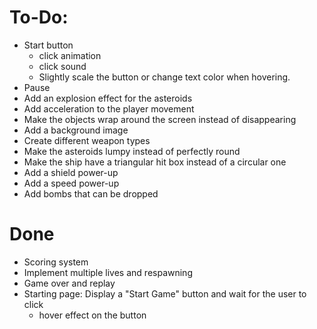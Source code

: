 # To-Do:
- Start button
    - click animation
    - click sound
    - Slightly scale the button or change text color when hovering.
- Pause
- Add an explosion effect for the asteroids
- Add acceleration to the player movement
- Make the objects wrap around the screen instead of disappearing
- Add a background image
- Create different weapon types
- Make the asteroids lumpy instead of perfectly round
- Make the ship have a triangular hit box instead of a circular one
- Add a shield power-up
- Add a speed power-up
- Add bombs that can be dropped

# Done
- Scoring system
- Implement multiple lives and respawning
- Game over and replay
- Starting page: Display a "Start Game" button and wait for the user to click
    - hover effect on the button